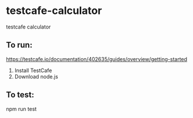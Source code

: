# testcafe-calculator
testcafe calculator

## To run:
https://testcafe.io/documentation/402635/guides/overview/getting-started
1) Install TestCafe
2) Download node.js

## To test:
npm run test
